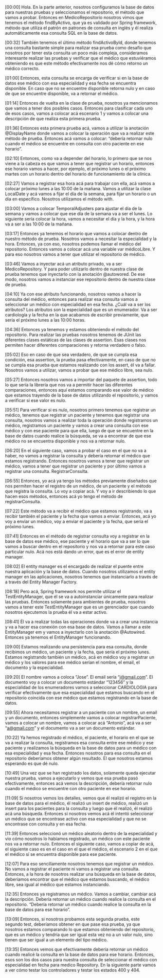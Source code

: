 [00:00] Hola. En la parte anterior, nosotros configuramos la base de datos para nuestras pruebas y seleccionamos el repositorio, el método que vamos a probar. Entonces en MedicoRepositorio nosotros vimos que tenemos el método findByActivo, que ya es validado por Spring framework, método que utiliza el patrón en patrones de consulta en inglés y él realiza automáticamente esa consulta SQL en la base de datos.

[00:32] También tenemos el último método findActivoById, donde tenemos una consulta bastante simple para realizar esa prueba como desafío que nosotros por tener esta consulta un poco más compleja, consideramos interesante realizar las pruebas y verificar que el médico que estuviéramos obteniendo es que este método efectivamente nos dé cómo retorno un médico correcto.

[01:00] Entonces, esta consulta se encarga de verificar si en la base de datos ese médico con esa especialidad y esa fecha se encuentra disponible. En caso que no se encuentre disponible retorna nulo y en caso de que se encuentre disponible, va a retornar el médico.

[01:14] Entonces de vuelta en la clase de prueba, nosotros ya mencionamos que vamos a tener dos posibles casos. Entonces para clasificar cada uno de esos casos, vamos a colocar acá escenario 1 y vamos a colocar una descripción de que realiza esta primera prueba.

[01:36] Entonces esta primera prueba acá, vamos a utilizar la anotación @DisplayName donde vamos a colocar la operación que va a realizar este método de prueba. Entonces acá vamos a colocar: “debería retornar nulo cuando el médico se encuentre en consulta con otro paciente en ese horario”.

[02:10] Entonces, como va a depender del horario, lo primero que se nos viene a la cabeza es que vamos a tener que registrar un horario, entonces ese horario vamos a hacer, por ejemplo, el próximo lunes o el próximo martes con un horario dentro del horario de funcionamiento de la clínica.

[02:27] Vamos a registrar esa hora acá para trabajar con ella, acá vamos a colocar próximo lunes a las 10:00 de la mañana. Vamos a utilizar la clase LocalDate y acá vamos a fijar el día de la semana, para fijar un horario o un día en específico. Nosotros utilizamos el método with.

[03:00] Vamos a colocar TemporalAdjusters para ajustar el día de la semana y vamos a colocar que ese día de la semana va a ser el lunes. Lo siguiente sería colocar la hora, vamos a necesitar el día y la hora, y la hora va a ser a las 10:00 de la mañana.

[03:17] Entonces ya tenemos el horario que vamos a colocar dentro de nuestro método de prueba. Nosotros vamos a necesitar la especialidad y la hora. Entonces, ya con eso, nosotros podemos llamar el médico del repositorio. Entonces vamos a colocar acá una variable var médicoLibre. Y para eso nosotros vamos a tener que utilizar el repositorio de médico.

[03:46] Vamos a inyectar acá un atributo privado, va a ser MedicoRepository. Y para poder utilizarlo dentro de nuestra clase de prueba tenemos que inyectarlo con la anotación @autowored. De ese modo, nosotros vamos a instanciar ese repositorio dentro de nuestra clase de prueba.

[04:10] Ya con ese atributo funcionando, nosotros vamos a hacer la consulta del médico, entonces para realizar esa consulta vamos a seleccionar un médico con especialidad en esa fecha. ¿Cuál va a ser los atributos? Los atributos son la especialidad que es un enumerador. Va a ser cardiología y la fecha en la que acabamos de escribir previamente, que sería el próximo lunes a las 10:00 horas.

[04:36] Entonces ya tenemos y estamos obteniendo el método del repositorio. Para realizar las pruebas nosotros tenemos de JUnit las diferentes clases estáticas de las clases de assertion. Esas clases nos permiten hacer diferentes comparaciones y retorna verdadero o falso.

[05:02] Eso en caso de que sea verdadero, de que se cumpla esa condición, esa assertion, la prueba pasa efectivamente, en caso de que no se cumpla esa prueba que estamos realizando con los assert, él va a fallar. Nosotros vamos a utilizar, vamos a probar que ese médico libre, sea nulo.

[05:27] Entonces nosotros vamos a importar del paquete de assertion, todo lo que sería la librería que nos va a permitir hacer las diferentes comparaciones, entonces aquí estamos comparando ese valor de médico que estamos trayendo de la base de datos utilizando el repositorio, y vamos a verificar si ese valor es nulo.

[05:51] Para verificar si es nulo, nosotros primero tenemos que registrar un médico, tenemos que registrar un paciente y tenemos que registrar una consulta, nosotros vamos a realizar toda la operación donde registramos un médico, registramos un paciente y vamos a crear una consulta con ese médico y con ese paciente para que ella, luego de que se encuentre en la base de datos cuando realice la búsqueda, se va a encontrar de que ese médico no se encuentra disponible y nos va a retornar nulo.

[06:20] En el siguiente caso, vamos a probar el caso en el que no va a haber, no vamos a registrar la consulta y debería retornar el médico que estamos registrando. Entonces nosotros vamos a tener que registrar un médico, vamos a tener que registrar un paciente y por último vamos a registrar una consulta. RegistrarConsulta.

[06:55] Entonces, yo acá ya tengo los métodos previamente diseñados que nos permiten hacer el registro de un médico, de un paciente y el método que registra la consulta. Lo voy a copiar acá. Y voy a ir describiendo lo que hacen esos métodos, entonces acá yo tengo el método de registrarConsulta.

[07:22] Este método va a recibir el médico que estamos registrando, va a recibir también el paciente y la fecha que vamos a enviar. Entonces, acá yo voy a enviar un médico, voy a enviar el paciente y la fecha, que sería el próximo lunes.

[07:41] Entonces en el método de registrar consulta voy a registrar en la base de datos ese médico, ese paciente y el horario que va a ser lo que vamos a buscar dentro en el repositorio y nos va a retornar para este caso particular nulo. Acá nos está dando un error, que es el error de entity manager.

[08:02] El entity manager es el encargado de realizar el puente entre nuestra aplicación y la base de datos. Cuando nosotros utilizamos el entity manager en las aplicaciones, nosotros tenemos que instanciarlo a través de a través del Entity Manager Factory.

[08:18] Pero acá, Spring framework nos permite utilizar el TestEntityManager, que él se va a autoinstanciar únicamente para realizar las pruebas. Entonces solamente para ambientes de prueba, nosotros vamos a tener este TestEntityManager que es un gerenciador que cuando nosotros ejecutemos la prueba él va a estar activo.

[08:41] Él va a realizar todas las operaciones donde va a crear una instancia y va a hacer esa conexión con esa base de datos. Vamos a llamar a este EntityManager em y vamos a inyectarlo con la anotación @Autowired. Entonces ya tenemos el EntityManager funcionando.

[09:00] Estamos realizando una persistencia para esa consulta, donde recibimos un médico, un paciente y la fecha, que sería el próximo lunes. Estamos registrando también un médico, acá en médico voy a registrar un médico y los valores para ese médico serían el nombre, el email, el documento y la especialidad.

[09:20] El nombre vamos a coloca “Jose”. El email sería “j@gmail.com”. El documento voy a colocar un documento estándar “123456” y la especialidad de los enumeradores vamos a seleccionar CARDIOLOGIA para verificar efectivamente que esa especialidad que estamos buscando en el repositorio coincida con ese médico que estamos registrando en la base de datos.

[09:55] Ahora necesitamos registrar a un paciente con un nombre, un email y un documento, entonces simplemente vamos a colocar registrarPaciente, vamos a colocar un nombre, vamos a colocar acá “Antonio”, acá va a ser “a@gmail.com” y el documento va a ser un documento estándar.

[10:22] Ya hemos registrado el médico, el paciente, el horario en el que se va a realizar la consulta, registramos esa consulta entre ese médico y ese paciente y realizamos la búsqueda en la base de datos para un médico con esa especialidad y esa fecha. Entonces nosotros para esa consulta en el repositorio deberíamos obtener algún resultado. El que nosotros estamos esperando es que dé nulo.

[10:49] Una vez que se han registrado los datos, solamente queda ejecutar nuestra prueba, vamos a ejecutarlo y vemos que esa prueba pasó efectivamente, entonces acá vemos la descripción, debería retornar nulo cuando el médico se encuentre con otro paciente en ese horario.

[11:09] Si nosotros vemos los detalles, vemos que él realizó el registro en la base de datos para el médico, él realizó un insert de médico, realizó un insert para los pacientes para la consulta y luego que él realizó, él realizó acá una búsqueda. Entonces si nosotros vemos acá él intentó seleccionar un médico que se encontrase activo con esa especialidad y que no se encontrase con consulta y en esa fecha.

[11:39] Entonces seleccionó un médico aleatorio dentro de la especialidad y vio cómo nosotros lo habíamos registrado, un médico con este paciente nos va a retornar nulo. Entonces el siguiente caso, vamos a copiar de acá, el siguiente caso es en el caso en el que el médico, el escenario 2 en el que el médico sí se encuentra disponible para ese paciente.

[12:07] Para eso sencillamente nosotros tenemos que registrar un médico. No vamos a registrar el paciente ni vamos a registrar una consulta. Entonces, a la hora de nosotros realizar una búsqueda en la base de datos, deberíamos encontrar que el médico que estamos buscando, el médico libre, sea igual al médico que estamos instanciando.

[12:35] Entonces ya registramos un médico. Vamos a cambiar, cambiar acá la descripción. Debería retornar un médico cuando realice la consulta en el repositorio. “Debería retornar un médico cuando realice la consulta en la base de datos para ese horario”.

[13:09] Entonces, si nosotros probamos esta segunda prueba, este segundo test, deberíamos obtener en que pase esa prueba, ya que nosotros estamos comparando lo que estamos obteniendo del repositorio, que es un médico y tendría que ser igual esta vez no a un valor nulo, sino tienen que ser igual a un elemento del tipo médico.

[13:35] Entonces vemos que efectivamente debería retornar un médico cuando realicé la consulta en la base de datos para ese horario. Entonces, esos son los dos casos para nuestra consulta de seleccionar el médico con especialidad en fecha para medico Repository. En la siguiente parte vamos a ver cómo testar los controladores y testar los estados 400 y 404.